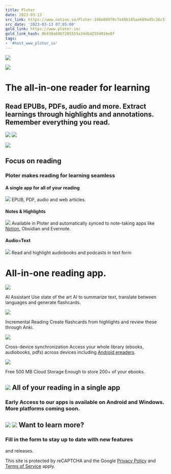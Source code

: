 ```yaml
---
title: Ploter
date: 2023-03-13
src_link: https://www.notion.so/Ploter-248e00970c7e40b185ae689ad5c26c51
src_date: '2023-03-13 07:05:00'
gold_link: https://www.ploter.io/
gold_link_hash: 0b438a6867285555a34dbd2554016e0f
tags:
- '#host_www_ploter_io'
---
```




[![](/images/logos/ploter-new.png)](/)


[![](/images/logos/ploter-new.png)](/)

The all-in-one reader for learning
==================================


Read EPUBs, PDFs, audio and more. Extract learnings through highlights and annotations. Remember everything you read.
---------------------------------------------------------------------------------------------------------------------


[![](/images/logos/google-play-badge.png)](https://play.google.com/store/apps/details?id=com.ploter.ploter)
[![](/images/logos/microsoft-store-badge.svg)](https://apps.microsoft.com/store/detail/ploter/9PCW4NTK82DG)

![](/images/book-illustration_hu03d030f073244bd9ca954d207275f7af_1919649_1280x0_resize_q75_box.jpg)

Focus on reading
----------------


### Ploter makes reading for learning seamless


#### A single app for all of your reading


![](/images/icons/tablet.png)
EPUB, PDF, audio and web articles.


#### Notes & Highlights


![](/images/icons/sync.png)
Available in Ploter and automatically synced to note-taking apps like [Notion](/blog/how-to-sync-highlights-notion/), Obsidian and Evernote.


#### Audio=Text


![](/images/icons/voice-message.png)
Read and highlight audiobooks and podcasts in text form


All-in-one reading app.
=======================






![](/images/illustrations/icons/ai.svg)





AI Assistant
Use state of the art AI to summarize text, translate between languages and generate flashcards.







![](/images/illustrations/icons/book.svg)





Incremental Reading
Create flashcards from highlights and review these through Anki.







![](/images/illustrations/icons/doc-sync.svg)





Cross-device synchronization
Access your whole library (ebooks, audiobooks, pdfs) across devices including [Android ereaders](/blog/how-to-use-eink-mode/).







![](/images/illustrations/icons/plug-cloud.svg)





Free 500 MB Cloud Storage
Enough to store 200+ of your ebooks.





![](/images/device-art_hue8a0aced6ad067377209d366e5ce9c84_6490643_1200x0_resize_q75_h5_box_3.webp)
All of your reading in a single app
-----------------------------------


### Early Access to our apps is available on **Android** and **Windows**. More platforms coming soon.


[![](/images/logos/google-play-badge.png)](https://play.google.com/store/apps/details?id=com.ploter.ploter)
[![](/images/logos/microsoft-store-badge.svg)](https://apps.microsoft.com/store/detail/ploter/9PCW4NTK82DG)
Want to learn more?
-------------------


### Fill in the form to stay up to date with new features 
 and releases.



 This site is protected by reCAPTCHA and the Google 
 [Privacy Policy](https://policies.google.com/privacy) and
 [Terms of Service](https://policies.google.com/terms) apply.